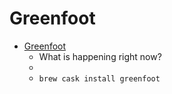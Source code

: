 # Greenfoot
- [Greenfoot](https://www.greenfoot.org/home)
  -  What is happening right now?
  - 
  - `brew cask install greenfoot`
